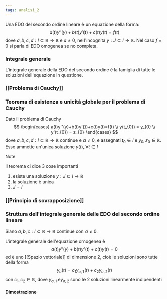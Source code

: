 ```yaml
---
tags: analisi_2
---
```

Una EDO del secondo ordine lineare è un equazione della forma:
$$
a(t)y''(y)+b(t)y'(t)+c(t)y(t)=f(t)
$$
dove $a,b,c,d:I\subseteq \mathbb R\to \mathbb R$ e $a\neq 0$, nell'incognita $y:J\subseteq I\to \mathbb R$. Nel caso $f=0$ si parla di EDO omogenea se no completa.

### Integrale generale

L'integrale generale della EDO del secondo ordine è la famiglia di tutte le soluzioni dell'equazione in questione.

### [[Problema di Cauchy]]

### Teorema di esistenza e unicità globale per il problema di Cauchy

Dato il problema di Cauchy 
$$
\begin{cases}
a(t)y''(y)+b(t)y'(t)+c(t)y(t)=f(t) \\
y(t_{0}) = y_{0} \\
y'(t_{0}) = z_{0}
\end{cases}
$$
dove $a,b,c,d:I\subseteq \mathbb R\to \mathbb R$ continue e $a\neq 0$, e assegnati $t_{0}\in I$ e $y_{0},z_{0}\in \mathbb R$. Esso ammette un'unica soluzione $y(t) ,\forall {t\in I}  {}$

>[!note]
>Il teorema ci dice 3 cose importanti
>1) esiste una soluzione $y:J\subseteq I\to \mathbb R$
>2) la soluzione è unica
>3) $J=I$

### [[Principio di sovrapposizione]]

### Struttura dell'integrale generale delle EDO del secondo ordine lineare

Siano $a,b,c:I\subset \mathbb R\to \mathbb R$ continue con $a\neq 0$.

L'integrale generale dell'equazione omogenea è
$$
a(t)y''(y)+b(t)y'(t)+c(t)y(t)=0
$$
ed è uno [[Spazio vettoriale]] di dimensione 2, cioè le soluzioni sono tutte della forma
$$
y_{\sigma}(t) = c_{1}y_{\sigma,1}(t)+c_{2}y_{\sigma,2}(t)
$$
con $c_{1},c_{2}\in \mathbb R$, dove $y_{\sigma,1}$ e$y_{\sigma,2}$ sono le 2 soluzioni linearmente indipendenti

#### Dimostrazione


